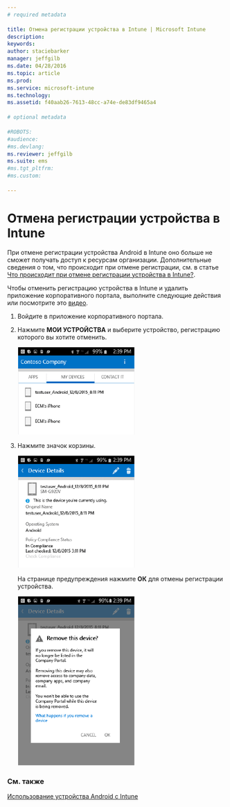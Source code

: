 ```yaml
---
# required metadata

title: Отмена регистрации устройства в Intune | Microsoft Intune
description:
keywords:
author: staciebarker
manager: jeffgilb
ms.date: 04/28/2016
ms.topic: article
ms.prod:
ms.service: microsoft-intune
ms.technology:
ms.assetid: f40aab26-7613-48cc-a74e-de83df9465a4

# optional metadata

#ROBOTS:
#audience:
#ms.devlang:
ms.reviewer: jeffgilb
ms.suite: ems
#ms.tgt_pltfrm:
#ms.custom:

---
```



# Отмена регистрации устройства в Intune

При отмене регистрации устройства Android в Intune оно больше не сможет получать доступ к ресурсам организации.  Дополнительные сведения о том, что происходит при отмене регистрации, см. в статье [Что происходит при отмене регистрации устройства в Intune?](what-happens-if-you-unenroll-your-device-from-intune-android.md).

Чтобы отменить регистрацию устройства в Intune и удалить приложение корпоративного портала, выполните следующие действия или посмотрите это [видео](http://aka.ms/gyq2du).

1.  Войдите в приложение корпоративного портала.

2.  Нажмите **МОИ УСТРОЙСТВА** и выберите устройство, регистрацию которого вы хотите отменить.

    ![android-company-portal-unenroll-choose-device](./media/andr-1-my-devices-choose.png)

3.  Нажмите значок корзины.

    ![android-company-portal-unenroll-tap-trash](./media/andr-2-tap-trashcan.png)

    На странице предупреждения нажмите **ОК** для отмены регистрации устройства.

    ![android-company-portal-unenroll-warning](./media/andr-3-warning-about-remove.png)


### См. также
[Использование устройства Android с Intune](using-your-android-device-with-intune.md)

<!--HONumber=May16_HO2-->


